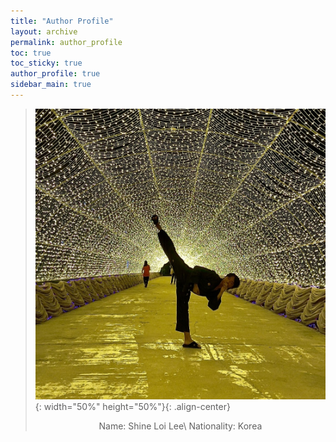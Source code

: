 ```yaml
---
title: "Author Profile"
layout: archive
permalink: author_profile
toc: true
toc_sticky: true
author_profile: true
sidebar_main: true
---
```


>
>![image](/assets/images/profile.jpg){: width="50%" height="50%"}{: .align-center}
>
> <center>Name: Shine Loi Lee\
> Nationality: Korea</center>
>
